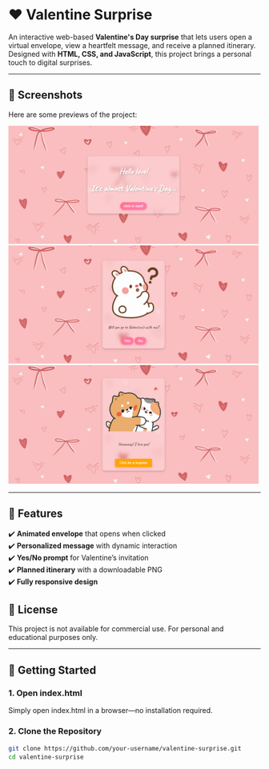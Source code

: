 # ❤️ Valentine Surprise

An interactive web-based **Valentine's Day surprise** that lets users open a virtual envelope, view a heartfelt message, and receive a planned itinerary. Designed with **HTML, CSS, and JavaScript**, this project brings a personal touch to digital surprises.

---

## 📸 Screenshots

Here are some previews of the project:

<img src="screenshots/1.png" width="500">
<img src="screenshots/2.png" width="500">
<img src="screenshots/3.png" width="500">

---

## 🎯 Features
✔️ **Animated envelope** that opens when clicked  
✔️ **Personalized message** with dynamic interaction  
✔️ **Yes/No prompt** for Valentine’s invitation  
✔️ **Planned itinerary** with a downloadable PNG  
✔️ **Fully responsive design**  

## 📜 License
This project is not available for commercial use.
For personal and educational purposes only.


---

## 🚀 Getting Started

### 1. Open index.html
Simply open index.html in a browser—no installation required.

### **2. Clone the Repository**
```sh
git clone https://github.com/your-username/valentine-surprise.git
cd valentine-surprise
